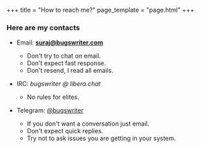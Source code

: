 +++
title = "How to reach me?"
page_template = "page.html"
+++

### Here are my contacts

- Email: **suraj@bugswriter.com**
  - Don't try to chat on email.
  - Don't expect fast response.
  - Don't resend, I read all emails.

- IRC: *bugswriter @ libera.chat*
  - No rules for elites.

- Telegram: [@bugswriter](https://t.me/bugswriter)
  - If you don't want a conversation just email.
  - Don't expect quick replies.
  - Try not to ask issues you are getting in your system.
